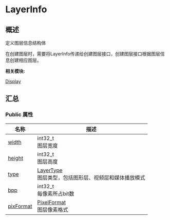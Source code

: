 # LayerInfo


## 概述

定义图层信息结构体

在创建图层时，需要将LayerInfo传递给创建图层接口，创建图层接口根据图层信息创建相应图层。

**相关模块:**

[Display](_display.md)


## 汇总


### Public 属性

  | 名称 | 描述 | 
| -------- | -------- |
| [width](_display.md#width-29) | int32_t<br/>图层宽度 | 
| [height](_display.md#height-28) | int32_t<br/>图层高度 | 
| [type](_display.md#type-17) | [LayerType](_display.md#layertype)<br/>图层类型，包括图形层、视频层和媒体播放模式 | 
| [bpp](_display.md#bpp) | int32_t<br/>每像素所占bit数 | 
| [pixFormat](_display.md#pixformat-12) | [PixelFormat](_display.md#pixelformat)<br/>图层像素格式 | 
